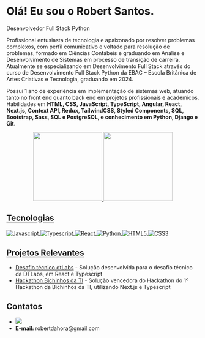 <h1>Olá! Eu sou o Robert Santos.</h1>
<p>Desenvolvedor Full Stack Python</p>
<p>Profissional entusiasta de tecnologia e apaixonado por resolver problemas complexos, com perfil comunicativo e voltado para resolução de problemas, formado em Ciências Contábeis e graduando em Análise e Desenvolvimento de Sistemas em processo de transição de carreira. Atualmente se especializando em Desenvolvimento Full Stack através do curso de Desenvolvimento Full Stack Python da EBAC – Escola Britânica de Artes Criativas e Tecnologia, graduando em 2024.

Possui 1 ano de experiência em implementação de sistemas web, atuando tanto no front end quanto back end em projetos profissionais e acadêmicos. Habilidades em <strong>HTML, CSS, JavaScript, TypeScript, Angular, React, Next.js, Context API, Redux, TailwindCSS, Styled Components, SQL, Bootstrap, Sass, SQL e PostgreSQL, e conhecimento em Python, Django e Git.</strong></p>

<div align="center">
  <a href="https://github.com/RO-HSA">
  <img height="180em" src="https://github-readme-stats.vercel.app/api?username=RO-HSA&show_icons=true&theme=dark&include_all_commits=true&count_private=true"/>
  <img height="180em" src="https://github-readme-stats.vercel.app/api/top-langs/?username=RO-HSA&layout=compact&langs_count=7&theme=dark"/>
</div>

<h2>Tecnologias</h2>
<div>
  <img align="center" alt="Javascript" src="https://img.shields.io/badge/JavaScript-F7DF1E?style=for-the-badge&logo=javascript&logoColor=black">
  <img align="center" alt="Typescript" src="https://img.shields.io/badge/TypeScript-007ACC?style=for-the-badge&logo=typescript&logoColor=white">
  <img align="center" alt="React" src="https://img.shields.io/badge/React-61DAFB?style=for-the-badge&logo=react&logoColor=black">
  <img align="center" alt="Python" src="https://img.shields.io/badge/Python-3776AB?style=for-the-badge&logo=python&logoColor=white">
  <img align="center" alt="HTML5" src="https://img.shields.io/badge/HTML5-E34F26?style=for-the-badge&logo=html5&logoColor=white">
  <img align="center" alt="CSS3" src="https://img.shields.io/badge/CSS3-1572B6?style=for-the-badge&logo=css3&logoColor=white">
</div>

<h2>Projetos Relevantes</h2>
 <div>
   <ul>
     <li><a href="https://github.com/RO-HSA/dtlabs-challenge">Desafio técnico dtLabs</a> - Solução desenvolvida para o desafio técnico da DTLabs, em React e Typescript</li>
     <li><a href="https://github.com/Super-Patos-Hackaton/frontend/tree/development_beta">Hackathon Bichinhos da TI</a> - Solução vencedora do Hackathon do 1º Hackathon da Bichinhos da TI, utilizando Next.js e Typescript</li>
   </ul>
 </div>

<h2>Contatos</h2>  
<div>
  <ul>
    <li><a href="https://www.linkedin.com/in/robertsantosdev/" target="_blank"><img src="https://img.shields.io/badge/-LinkedIn-%230077B5?style=for-the-badge&logo=linkedin&logoColor=white" target="_blank"></a></li>
    <li><b>E-mail: </b>robertdahora@gmail.com</li>
  </ul>
</div>
